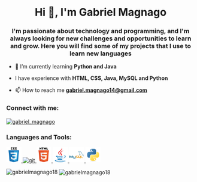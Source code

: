 <h1 align="center">Hi 👋, I'm Gabriel Magnago</h1>
<h3 align="center">I'm passionate about technology and programming, and I'm always looking for new challenges and opportunities to learn and grow. Here you will find some of my projects that I use to learn new languages</h3>

- 🌱 I’m currently learning **Python and Java**

- I have experience with **HTML, CSS, Java, MySQL and Python**

- 📫 How to reach me **gabriel.magnago14@gmail.com**

<h3 align="left">Connect with me:</h3>
<p align="left">
<a href="https://instagram.com/gabriel_magnago" target="blank"><img align="center" src="https://raw.githubusercontent.com/rahuldkjain/github-profile-readme-generator/master/src/images/icons/Social/instagram.svg" alt="gabriel_magnago" height="30" width="40" /></a>
</p>

<h3 align="left">Languages and Tools:</h3>
<p align="left"> <a href="https://www.w3schools.com/css/" target="_blank" rel="noreferrer"> <img src="https://raw.githubusercontent.com/devicons/devicon/master/icons/css3/css3-original-wordmark.svg" alt="css3" width="40" height="40"/> </a> <a href="https://git-scm.com/" target="_blank" rel="noreferrer"> <img src="https://www.vectorlogo.zone/logos/git-scm/git-scm-icon.svg" alt="git" width="40" height="40"/> </a> <a href="https://www.w3.org/html/" target="_blank" rel="noreferrer"> <img src="https://raw.githubusercontent.com/devicons/devicon/master/icons/html5/html5-original-wordmark.svg" alt="html5" width="40" height="40"/> </a> <a href="https://www.java.com" target="_blank" rel="noreferrer"> <img src="https://raw.githubusercontent.com/devicons/devicon/master/icons/java/java-original.svg" alt="java" width="40" height="40"/> </a> <a href="https://www.mysql.com/" target="_blank" rel="noreferrer"> <img src="https://raw.githubusercontent.com/devicons/devicon/master/icons/mysql/mysql-original-wordmark.svg" alt="mysql" width="40" height="40"/> </a> <a href="https://www.python.org" target="_blank" rel="noreferrer"> <img src="https://raw.githubusercontent.com/devicons/devicon/master/icons/python/python-original.svg" alt="python" width="40" height="40"/> </a> </p>

<p><img align="left" src="https://github-readme-stats.vercel.app/api/top-langs?username=gabrielmagnago18&show_icons=true&locale=en&layout=compact" alt="gabrielmagnago18" /></p>

<p>&nbsp;<img align="center" src="https://github-readme-stats.vercel.app/api?username=gabrielmagnago18&show_icons=true&locale=en" alt="gabrielmagnago18" /></p>
